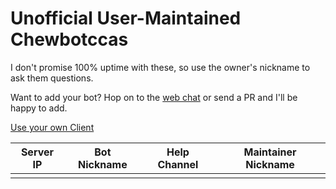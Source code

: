 # Unofficial User-Maintained Chewbotccas

I don't promise 100% uptime with these, so use the owner's nickname to ask them questions.

Want to add your bot? Hop on to the [web chat](http://irc.chewbotcca.co/irc) or send a PR and I'll be happy to add.

[Use your own Client](ircs://irc.chew.chat:6697/Chewbotcca)

Server IP | Bot Nickname | Help Channel | Maintainer Nickname
--------- | ------------ | ------------ | -------------------
          |              |              |
